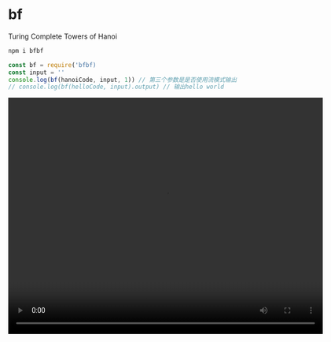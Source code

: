 # bf

Turing Complete Towers of Hanoi

```javascript
npm i bfbf
```

```javascript
const bf = require('bfbf)
const input = ''
console.log(bf(hanoiCode, input, 1)) // 第三个参数是是否使用流模式输出
// console.log(bf(helloCode, input).output) // 输出hello world
```

<video src="https://github.com/kongnet/bf/blob/main/hanoi.mp4" width="640" height="480" controls></video>
